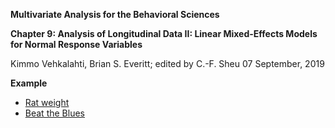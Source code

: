 **Multivariate Analysis for the Behavioral Sciences**

**Chapter 9: Analysis of Longitudinal Data II: Linear Mixed-Effects Models for Normal
Response Variables**

Kimmo Vehkalahti, Brian S. Everitt; edited by C.-F. Sheu
07 September, 2019

**Example**
 - [Rat weight](Rat_weight.md)
 - [Beat the Blues](BtheB.md)
